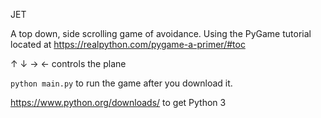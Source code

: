 JET

A top down, side scrolling game of avoidance. Using the PyGame tutorial located at https://realpython.com/pygame-a-primer/#toc

&uarr; &darr; &rarr; &larr; controls the plane

`python main.py` to run the game after you download it.

https://www.python.org/downloads/ to get Python 3